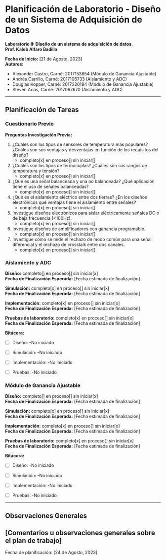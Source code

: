 # Planificación de Laboratorio - Diseño de un Sistema de Adquisición de Datos

**Laboratorio II: Diseño de un sistema de adquisición de datos.**  
**Prof. Kaleb Alfaro Badilla**

**Fecha de Inicio:** [21 de Agosto, 2023]  
**Autores:**  
- Alexander Castro, Carné: 2017153854 (Módulo de Ganancia Ajustable)  
- Andrés Carrillo, Carné: 2017106733 (Aislamiento y ADC)
- Douglas Kopper, Carné: 2017220194 (Módulo de Ganancia Ajustable)   
- Steven Arias, Carné: 2017097670 (Aislamiento y ADC)


---


## Planificación de Tareas


### Cuestionario Previo

**Preguntas Investigación Previa:**  
1. ¿Cuáles son los tipos de sensores de temperatura más populares? ¿Cuáles son sus ventajas y desventajas en función de los requisitos del diseño?
   - completo[x]    en proceso[]    sin iniciar[] 
2. ¿Cuáles son los tipos de termocuplas? ¿Cuáles son sus rangos de temperatura y tensión?
   - completo[x]    en proceso[]    sin iniciar[]  
3. ¿Qué es una señal balanceada y una no balanceada? ¿Qué aplicación tiene el uso de señales balanceadas?
   - completo[x]    en proceso[]    sin iniciar[] 
4. ¿Qué es el aislamiento eléctrico entre dos tierras? ¿En los diseños electrónicos qué ventajas tiene el aislamiento entre señales?
   - completo[x]    en proceso[]    sin iniciar[]  
5. Investigue diseños electrónicos para aislar eléctricamente señales DC o de baja frecuencia (<100Hz).
   - completo[x]    en proceso[]    sin iniciar[]  
6. Investigue diseños de amplificadores con ganancia programable.
   - completo[x]    en proceso[]    sin iniciar[]  
7. Investigue cómo se mide el rechazo de modo común para una señal diferencial y el rechazo de crosstalk entre dos canales.
   - completo[x]    en proceso[]    sin iniciar[]  



### Aislamiento y ADC

**Diseño:** completo[]    en proceso[]    sin iniciar[x] <br>
**Fecha de Finalización Esperada:** [Fecha estimada de finalización]

**Simulación:** completo[x]    en proceso[]    sin iniciar[x]  <br>
**Fecha de Finalización Esperada:** [Fecha estimada de finalización]

**Implementación:** completo[x]    en proceso[]    sin iniciar[x] <br>
**Fecha de Finalización Esperada:** [Fecha estimada de finalización]

**Pruebas de laboratorio:** completo[x]    en proceso[]    sin iniciar[x]   <br>
**Fecha de Finalización Esperada:** [Fecha estimada de finalización]


**Bitácora:**
- [ ] Diseño:
      -No iniciado

- [ ] Simulación:
      -No iniciado

- [ ] Implementación:
      -No iniciado

- [ ] Pruebas:
      -No iniciado



### Módulo de Ganancia Ajustable

**Diseño:** completo[]    en proceso[]    sin iniciar[x]   <br>
**Fecha de Finalización Esperada:** [Fecha estimada de finalización]

**Simulación:** completo[x]    en proceso[]    sin iniciar[x]   <br>
**Fecha de Finalización Esperada:** [Fecha estimada de finalización]

**Implementación:** completo[x]    en proceso[]    sin iniciar[x]   <br>
**Fecha de Finalización Esperada:** [Fecha estimada de finalización]

**Pruebas de laboratorio:** completo[x]    en proceso[]    sin iniciar[x]  <br>
**Fecha de Finalización Esperada:** [Fecha estimada de finalización]


**Bitácora:**
- [ ] Diseño:
      -No iniciado

- [ ] Simulación:
      -No iniciado

- [ ] Implementación:
      -No iniciado

- [ ] Pruebas:
      -No iniciado


---
## Observaciones Generales
[Comentarios u observaciones generales sobre el plan de trabajo]
---


Fecha de planificación: [24 de Agosto, 2023]
